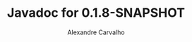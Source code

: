 ---
title: Javadoc for 0.1.8-SNAPSHOT
author: Alexandre Carvalho
menu_title: 0.1.8-SNAPSHOT
category: javadoc_docs
layout: iframe
iframe_url: /docs/0.1.8-SNAPSHOT/site/apidocs/index.html
order: 2
---